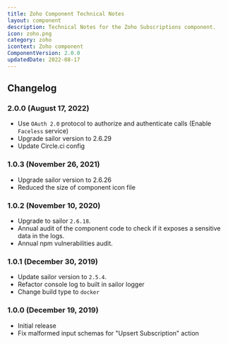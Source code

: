 ```yaml
---
title: Zoho Component Technical Notes
layout: component
description: Technical Notes for the Zoho Subscriptions component.
icon: zoho.png
category: zoho
icontext: Zoho component
ComponentVersion: 2.0.0
updatedDate: 2022-08-17
---
```


## Changelog

### 2.0.0 (August 17, 2022)

* Use `OAuth 2.0` protocol to authorize and authenticate calls (Enable `Faceless` service)
* Upgrade sailor version to 2.6.29
* Update Circle.ci config

### 1.0.3 (November 26, 2021)

* Upgrade sailor version to 2.6.26
* Reduced the size of component icon file

### 1.0.2 (November 10, 2020)

*   Upgrade to sailor `2.6.18`.
*   Annual audit of the component code to check if it exposes a sensitive data in the logs.
*   Annual npm vulnerabilities audit.

### 1.0.1 (December 30, 2019)

*   Update sailor version to `2.5.4`.
*   Refactor console log to built in sailor logger
*   Change build type to `docker`

### 1.0.0 (December 19, 2019)

*   Initial release
*   Fix malformed input schemas for "Upsert Subscription" action
